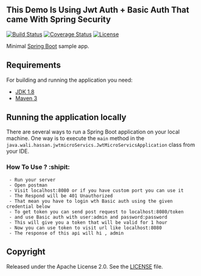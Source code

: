 

## This Demo Is Using Jwt Auth + Basic Auth That came With Spring Security

[![Build Status](https://github.com/wali-eldin-hassan/jwt-springBoot)](https://github.com/wali-eldin-hassan/jwt-springBoot)
[![Coverage Status](https://coveralls.io/repos/github/codecentric/springboot-sample-app/badge.svg?branch=master)](https://github.com/wali-eldin-hassan/jwt-springBoot)
[![License](http://img.shields.io/:license-apache-blue.svg)](http://www.apache.org/licenses/LICENSE-2.0.html)

Minimal [Spring Boot](http://projects.spring.io/spring-boot/) sample app.

## Requirements

For building and running the application you need:

- [JDK 1.8](http://www.oracle.com/technetwork/java/javase/downloads/jdk8-downloads-2133151.html)
- [Maven 3](https://maven.apache.org)

## Running the application locally

There are several ways to run a Spring Boot application on your local machine. One way is to execute the `main` method in the `java.wali.hassan.jwtmicroServics.JwtMicroServicsApplication` class from your IDE.

### How To Use ? :shipit:
```shell
 - Run your server
 - Open postman
 - Visit localhost:8080 or if you have custom port you can use it
 - The Respond will be 401 Unauthorized
 - That mean you have to login wth Basic auth using the given credential below
 - To get token you can send post request to localhost:8080/token 
 - and use Basic auth with user:admin and password:password
 - This will give you a token that will be valid for 1 hour
 - Now you can use token to visit url like localhost:8080
 - The response of this api will hi , admin
```
## Copyright

Released under the Apache License 2.0. See the [LICENSE](https://github.com/wali-eldin-hassan/jwt-springBoot/blob/master/LICENSE) file.

